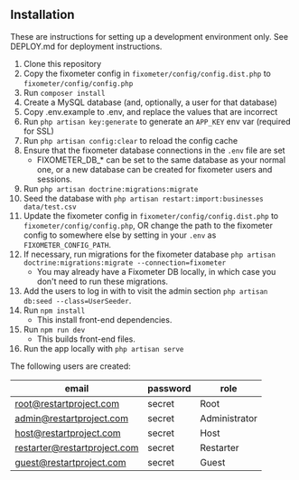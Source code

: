 ## Installation

These are instructions for setting up a development environment only.
See DEPLOY.md for deployment instructions.

1. Clone this repository
2. Copy the fixometer config in `fixometer/config/config.dist.php` to `fixometer/config/config.php`
3. Run `composer install`
4. Create a MySQL database (and, optionally, a user for that database)
5. Copy .env.example to .env, and replace the values that are incorrect
6. Run `php artisan key:generate` to generate an `APP_KEY` env var (required for SSL)
7. Run `php artisan config:clear` to reload the config cache
8. Ensure that the fixometer database connections in the `.env` file are set
    * FIXOMETER_DB_* can be set to the same database as your normal one, or a new database
    can be created for fixometer users and sessions.
9. Run `php artisan doctrine:migrations:migrate`
10. Seed the database with `php artisan restart:import:businesses data/test.csv`
11. Update the fixometer config in `fixometer/config/config.dist.php` to `fixometer/config/config.php`, OR change the path to the fixometer config to somewhere else by setting in your `.env` as `FIXOMETER_CONFIG_PATH`.
12. If necessary, run migrations for the fixometer database `php artisan doctrine:migrations:migrate --connection=fixometer`
    * You may already have a Fixometer DB locally, in which case you don't need to run these migrations.
13. Add the users to log in with to visit the admin section `php artisan db:seed --class=UserSeeder`.
14. Run `npm install` 
    * This install front-end dependencies.
15. Run `npm run dev`
    * This builds front-end files.
16. Run the app locally with `php artisan serve`

The following users are created:

| email | password | role |
|-------|----------|------|
| root@restartproject.com | secret | Root |
| admin@restartproject.com | secret | Administrator |
| host@restartproject.com | secret | Host |
| restarter@restartproject.com | secret | Restarter |
| guest@restartproject.com | secret | Guest |
